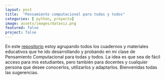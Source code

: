 ```yaml
---
layout: post
title:  "Pensamiento computacional para todas y todos"
categories: [ python, proyecto]
image: assets/images/dataviz.png
featured: false
project: false
---
```

En este [repositorio](https://marianaarboleda.github.io/pc-para-todas/) estoy agrupando todos los cuadernos y materiales educativos que he ido desarrollando y probando en mi clase de Pensamiento Computacional para todas y todos. La idea es que sea de fácil acceso para mis estudiantes, pero también para docentes y cualquier persona que desee conocerlos, utilizarlos y adaptarlos. Bienvenidas todas las sugerencias.